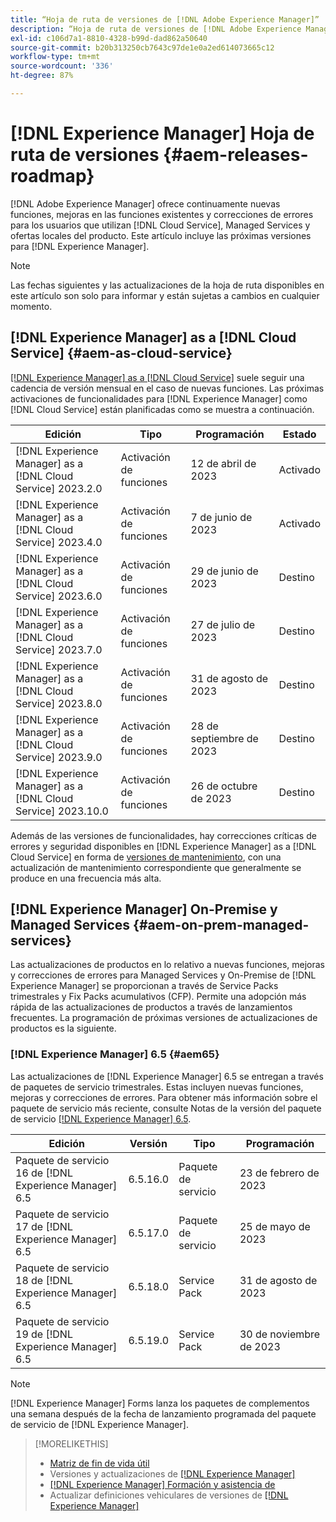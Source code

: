 ```yaml
---
title: “Hoja de ruta de versiones de [!DNL Adobe Experience Manager]”
description: “Hoja de ruta de versiones de [!DNL Adobe Experience Manager]”
exl-id: c106d7a1-8810-4328-b99d-dad862a50640
source-git-commit: b20b313250cb7643c97de1e0a2ed614073665c12
workflow-type: tm+mt
source-wordcount: '336'
ht-degree: 87%

---
```


# [!DNL Experience Manager] Hoja de ruta de versiones {#aem-releases-roadmap}

[!DNL Adobe Experience Manager] ofrece continuamente nuevas funciones, mejoras en las funciones existentes y correcciones de errores para los usuarios que utilizan [!DNL Cloud Service], Managed Services y ofertas locales del producto. Este artículo incluye las próximas versiones para [!DNL Experience Manager].

>[!NOTE]
>
>Las fechas siguientes y las actualizaciones de la hoja de ruta disponibles en este artículo son solo para informar y están sujetas a cambios en cualquier momento.

## [!DNL Experience Manager] as a [!DNL Cloud Service] {#aem-as-cloud-service}

[[!DNL Experience Manager] as a [!DNL Cloud Service]](https://experienceleague.adobe.com/docs/experience-manager-cloud-service/content/release-notes/home.html?lang=es) suele seguir una cadencia de versión mensual en el caso de nuevas funciones. Las próximas activaciones de funcionalidades para [!DNL Experience Manager] como [!DNL Cloud Service] están planificadas como se muestra a continuación.

| Edición | Tipo | Programación | Estado |
|---|---|---|---|
| [!DNL Experience Manager] as a [!DNL Cloud Service] 2023.2.0 | Activación de funciones | 12 de abril de 2023 | Activado |
| [!DNL Experience Manager] as a [!DNL Cloud Service] 2023.4.0 | Activación de funciones | 7 de junio de 2023 | Activado |
| [!DNL Experience Manager] as a [!DNL Cloud Service] 2023.6.0 | Activación de funciones | 29 de junio de 2023 | Destino |
| [!DNL Experience Manager] as a [!DNL Cloud Service] 2023.7.0 | Activación de funciones | 27 de julio de 2023 | Destino |
| [!DNL Experience Manager] as a [!DNL Cloud Service] 2023.8.0 | Activación de funciones | 31 de agosto de 2023 | Destino |
| [!DNL Experience Manager] as a [!DNL Cloud Service] 2023.9.0 | Activación de funciones | 28 de septiembre de 2023 | Destino |
| [!DNL Experience Manager] as a [!DNL Cloud Service] 2023.10.0 | Activación de funciones | 26 de octubre de 2023 | Destino |

Además de las versiones de funcionalidades, hay correcciones críticas de errores y seguridad disponibles en [!DNL Experience Manager] as a [!DNL Cloud Service] en forma de [versiones de mantenimiento](https://experienceleague.adobe.com/docs/experience-manager-cloud-service/content/release-notes/maintenance/latest.html), con una actualización de mantenimiento correspondiente que generalmente se produce en una frecuencia más alta.

## [!DNL Experience Manager] On-Premise y Managed Services {#aem-on-prem-managed-services}

Las actualizaciones de productos en lo relativo a nuevas funciones, mejoras y correcciones de errores para Managed Services y On-Premise de [!DNL Experience Manager] se proporcionan a través de Service Packs trimestrales y Fix Packs acumulativos (CFP). Permite una adopción más rápida de las actualizaciones de productos a través de lanzamientos frecuentes. La programación de próximas versiones de actualizaciones de productos es la siguiente.

### [!DNL Experience Manager] 6.5 {#aem65}

Las actualizaciones de [!DNL Experience Manager] 6.5 se entregan a través de paquetes de servicio trimestrales. Estas incluyen nuevas funciones, mejoras y correcciones de errores. Para obtener más información sobre el paquete de servicio más reciente, consulte Notas de la versión del paquete de servicio [[!DNL Experience Manager]  6.5](https://experienceleague.adobe.com/docs/experience-manager-65/release-notes/release-notes.html?lang=es).

| Edición | Versión | Tipo | Programación |
|---|---|---|---|
| Paquete de servicio 16 de [!DNL Experience Manager] 6.5 | 6.5.16.0 | Paquete de servicio | 23 de febrero de 2023 |
| Paquete de servicio 17 de [!DNL Experience Manager] 6.5 | 6.5.17.0 | Paquete de servicio | 25 de mayo de 2023 |
| Paquete de servicio 18 de [!DNL Experience Manager] 6.5 | 6.5.18.0 | Service Pack | 31 de agosto de 2023 |
| Paquete de servicio 19 de [!DNL Experience Manager] 6.5 | 6.5.19.0 | Service Pack | 30 de noviembre de 2023 |

>[!NOTE]
>
>[!DNL Experience Manager] Forms lanza los paquetes de complementos una semana después de la fecha de lanzamiento programada del paquete de servicio de [!DNL Experience Manager].

>[!MORELIKETHIS]
>
>* [Matriz de fin de vida útil](https://helpx.adobe.com/es/support/programs/eol-matrix.html)
>* Versiones y actualizaciones de [[!DNL Experience Manager] ](https://experienceleague.adobe.com/docs/experience-manager-release-information/aem-release-updates/aem-releases-updates.html?lang=es)
>* [[!DNL Experience Manager] Formación y asistencia de](https://experienceleague.adobe.com/docs/experience-manager-cloud-service.html?lang=es)
>* Actualizar definiciones vehiculares de versiones de [[!DNL Experience Manager] ](/help/using/update-release-vehicle-definitions.md)
